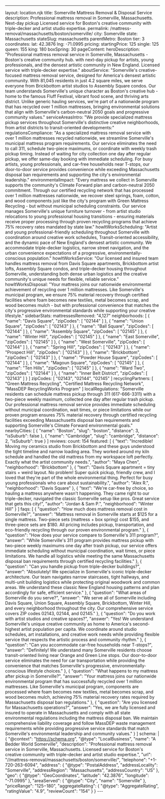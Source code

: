 ---
layout: location.njk
title: Somerville Mattress Removal & Disposal Service
description: Professional mattress removal in Somerville, Massachusetts. Next-day pickup Licensed service for Boston's creative community with triple-decker and artist studio expertise.
permalink: /mattress-removal/massachusetts/boston/somerville/
city: Somerville state: Massachusetts stateSlug: massachusetts parentMetro: Boston tier: 3 coordinates: lat: 42.3876 lng: -71.0995 pricing: startingPrice: 125 single: 125 queen: 155 king: 180 boxSpring: 30 pageContent: heroDescription: "Professional mattress removal service in Somerville, Massachusetts - Boston's creative community hub. with next-day pickup for artists, young professionals, and the densest artistic community in New England. Licensed service with triple-decker expertise." aboutService: "Somerville's creative-focused mattress removal service, designed for America's densest artistic community. With 81,045 residents in just 4.2 square miles, we serve everyone from Brickbottom artist studios to Assembly Square condos. Our team understands Somerville's unique character as Boston's creative hub - home to the famous Fluff Festival, vibrant food scene, and thriving arts district. Unlike generic hauling services, we're part of a nationwide program that has recycled over 1 million mattresses, bringing environmental solutions that align with Somerville's carbon-neutral 2050 goals and progressive community values." serviceAreasIntro: "We provide specialized mattress pickup services throughout Somerville's distinctive creative neighborhoods, from artist districts to transit-oriented developments:" regulationsCompliance: "As a specialized mattress removal service with over 1 million mattresses recycled nationwide, we streamline Somerville's municipal mattress program requirements. Our service eliminates the need to call 311, schedule two-piece maximums, or coordinate with weekly trash pickup timing. Instead of waiting for city collection one day after regular pickup, we offer same-day booking with immediate scheduling. For busy artists, young professionals, and car-free households near T-stops, our door-to-door service provides convenience while exceeding Massachusetts disposal ban requirements and supporting the city's environmental leadership." environmentalImpact: "Every mattress we collect in Somerville supports the community's Climate Forward plan and carbon-neutral 2050 commitment. Through our certified recycling network that has processed over 1 million mattresses nationwide, we recover steel springs, foam, cotton, and wood components just like the city's program with Green Mattress Recycling - but without municipal scheduling constraints. Our service manages Somerville's unique furniture turnover - from artist studio relocations to young professional housing transitions - ensuring materials receive proper processing through proven recycling programs that achieve 75% recovery rates mandated by state law." howItWorksScheduling: "Artist and young professional-friendly scheduling throughout Somerville with coordination around creative work schedules, Transit-oriented accessibility, and the dynamic pace of New England's densest artistic community. We accommodate triple-decker logistics, narrow street navigation, and the urban convenience expectations of a progressive, environmentally-conscious population." howItWorksService: "Our licensed and insured team handles mattress removal from Davis Square apartments, Brickbottom artist lofts, Assembly Square condos, and triple-decker housing throughout Somerville, understanding both dense urban logistics and the creative community's unique needs for flexible, reliable service." howItWorksDisposal: "Your mattress joins our nationwide environmental achievement of recycling over 1 million mattresses. Like Somerville's municipal program, we ensure 75% material recovery through certified facilities where foam becomes new textiles, metal becomes scrap, and wood becomes mulch - but with professional convenience that matches the city's progressive environmental standards while supporting your creative lifestyle." sidebarStats: mattressesRemoved: "4,127" neighborhoods: [ { "name": "Davis Square", "zipCodes": [ "02144" ] }, { "name": "Union Square", "zipCodes": [ "02143" ] }, { "name": "Ball Square", "zipCodes": [ "02144" ] }, { "name": "Assembly Square", "zipCodes": [ "02145" ] }, { "name": "Winter Hill", "zipCodes": [ "02145" ] }, { "name": "East Somerville", "zipCodes": [ "02145" ] }, { "name": "West Somerville", "zipCodes": [ "02144" ] }, { "name": "Spring Hill", "zipCodes": [ "02143" ] }, { "name": "Prospect Hill", "zipCodes": [ "02143" ] }, { "name": "Brickbottom", "zipCodes": [ "02143" ] }, { "name": "Powder House Square", "zipCodes": [ "02144" ] }, { "name": "Magoun Square", "zipCodes": [ "02145" ] }, { "name": "Ten Hills", "zipCodes": [ "02145" ] }, { "name": "Ward Two", "zipCodes": [ "02144" ] }, { "name": "Inner Belt District", "zipCodes": [ "02143" ] } ] zipCodes: [ "02143", "02144", "02145" ] recyclingPartners: [ "Green Mattress Recycling", "Certified Mattress Recycling Network", "MassDEP RecyclingWorks Program" ] localRegulations: "Somerville residents can schedule mattress pickup through 311 (617-666-3311) with a two-piece weekly maximum, collected one day after regular trash pickup. Our professional mattress removal service provides immediate scheduling without municipal coordination, wait times, or piece limitations while our proven program ensures 75% material recovery through certified recycling facilities exceeding Massachusetts disposal ban requirements and supporting Somerville's Climate Forward environmental goals." nearbyCities: [ { "name": "Boston", "slug": "boston", "distance": 3, "isSuburb": false }, { "name": "Cambridge", "slug": "cambridge", "distance": 2, "isSuburb": true } ] reviews: count: 154 featured: [ { "text": "Incredible! Moving my ceramics studio from Brickbottom and these guys understood the tight timeline and narrow loading area. They worked around my kiln schedule and handled the old mattress from my workspace loft perfectly. Exactly what the artist community needs.", "author": "Maya Chen", "neighborhood": "Brickbottom" }, { "text": "Davis Square apartment = tiny stairs + weird layout. No problem! Super quick pickup, friendly crew, and I loved that they're part of the whole environmental thing. Perfect for busy young professionals who care about sustainability.", "author": "Alex R.", "neighborhood": "Davis Square" }, { "text": "We're car-free by choice, so hauling a mattress anywhere wasn't happening. They came right to our triple-decker, navigated the classic Somerville setup like pros. Great service that gets this city!", "author": "Jordan & Sam P.", "neighborhood": "Winter Hill" } ] faqs: [ { "question": "How much does mattress removal cost in Somerville?", "answer": "Mattress removal in Somerville starts at $125 for a single mattress. Two-piece sets (mattress + box spring) cost $155, and three-piece sets are $180. All pricing includes pickup, transportation, and eco-friendly recycling through our proven environmental program." }, { "question": "How does your service compare to Somerville's 311 program?", "answer": "While Somerville's 311 program provides mattress pickup with two-piece weekly maximums one day after trash pickup, our service offers immediate scheduling without municipal coordination, wait times, or piece limitations. We handle all logistics while meeting the same Massachusetts disposal ban requirements through certified recycling facilities." }, { "question": "Can you handle pickup from triple-decker buildings?", "answer": "Absolutely! We specialize in Somerville's iconic triple-decker architecture. Our team navigates narrow staircases, tight hallways, and multi-unit building logistics while protecting original woodwork and common areas. We understand these classic New England housing patterns and plan accordingly for safe, efficient service." }, { "question": "What areas of Somerville do you serve?", "answer": "We serve all of Somerville including Davis Square, Union Square, Assembly Square, Brickbottom, Winter Hill, and every neighborhood throughout the city. Our comprehensive service covers ZIP codes 02143, 02144, and 02145." }, { "question": "Do you work with artist studios and creative spaces?", "answer": "Yes! We understand Somerville's unique creative community as home to America's second-highest artist population per capita. We coordinate around studio schedules, art installations, and creative work needs while providing flexible service that respects the artistic process and community rhythm." }, { "question": "Can you accommodate car-free households near T-stops?", "answer": "Definitely! We understand many Somerville residents choose transit-oriented living near Orange and Green Line stops. Our door-to-door service eliminates the need for car transportation while providing the convenience that matches Somerville's progressive, environmentally-conscious lifestyle choices." }, { "question": "What happens to my mattress after pickup in Somerville?", "answer": "Your mattress joins our nationwide environmental program that has successfully recycled over 1 million mattresses. Like Somerville's municipal program, components are processed where foam becomes new textiles, metal becomes scrap, and wood becomes mulch, achieving 75% material recovery rates required by Massachusetts disposal ban regulations." }, { "question": "Are you licensed for Massachusetts operations?", "answer": "Yes, we are fully licensed and insured to operate in Massachusetts and comply with all state environmental regulations including the mattress disposal ban. We maintain comprehensive liability coverage and follow MassDEP waste management requirements while providing progressive service standards that match Somerville's environmental leadership and community values." } ] schema: | { "@context": "https://schema.org", "@type": "LocalBusiness", "name": "A Bedder World Somerville", "description": "Professional mattress removal service in Somerville, Massachusetts. Licensed service for Boston's creative community with triple-decker and artist studio expertise.", "url": "//mattress-removal/massachusetts/boston/somerville/", "telephone": "+1-720-263-6094", "address": { "@type": "PostalAddress", "addressLocality": "Somerville", "addressRegion": "Massachusetts", "addressCountry": "US" }, "geo": { "@type": "GeoCoordinates", "latitude": "42.3876", "longitude": "-71.0995" }, "areaServed": { "@type": "City", "name": "Somerville" }, "priceRange": "$125-$180", "aggregateRating": { "@type": "AggregateRating", "ratingValue": "4.9", "reviewCount": "154" } } ---